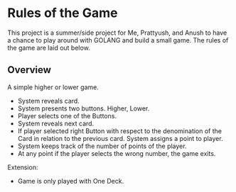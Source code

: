 # Rules of the Game

This project is a summer/side project for Me, Prattyush, and Anush to have a chance to play around with GOLANG and build a small game. The rules of the game are laid out below. 

## Overview 

A simple higher or lower game. 
- System reveals card. 
- System presents two buttons. Higher, Lower. 
- Player selects one of the Buttons. 
- System reveals next card. 
- If player selected right Button with respect to the denomination of the Card in relation to the previous card. System assigns a point to player. 
- System keeps track of the number of points of the player. 
- At any point if the player selects the wrong number, the game exits. 

Extension:
- Game is only played with One Deck. 